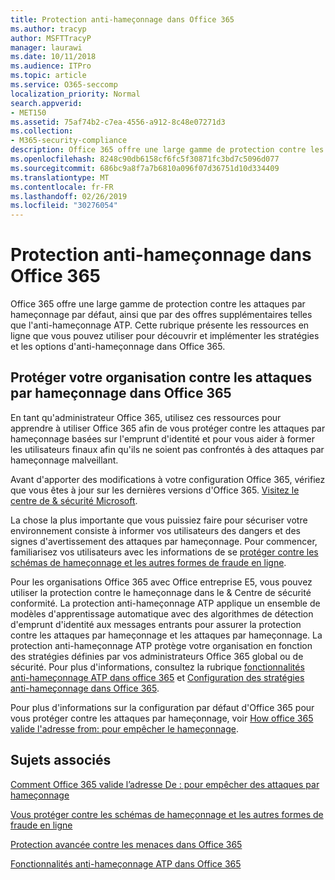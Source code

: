 ```yaml
---
title: Protection anti-hameçonnage dans Office 365
ms.author: tracyp
author: MSFTTracyP
manager: laurawi
ms.date: 10/11/2018
ms.audience: ITPro
ms.topic: article
ms.service: O365-seccomp
localization_priority: Normal
search.appverid:
- MET150
ms.assetid: 75af74b2-c7ea-4556-a912-8c48e07271d3
ms.collection:
- M365-security-compliance
description: Office 365 offre une large gamme de protection contre les attaques par hameçonnage par défaut, ainsi que par des offres supplémentaires telles que l'anti-hameçonnage ATP. Cette rubrique présente les ressources en ligne que vous pouvez utiliser pour découvrir et implémenter les stratégies et les options d'anti-hameçonnage dans Office 365.
ms.openlocfilehash: 8248c90db6158cf6fc5f30871fc3bd7c5096d077
ms.sourcegitcommit: 686bc9a8f7a7b6810a096f07d36751d10d334409
ms.translationtype: MT
ms.contentlocale: fr-FR
ms.lasthandoff: 02/26/2019
ms.locfileid: "30276054"
---
```

# <a name="anti-phishing-protection-in-office-365"></a>Protection anti-hameçonnage dans Office 365

Office 365 offre une large gamme de protection contre les attaques par hameçonnage par défaut, ainsi que par des offres supplémentaires telles que l'anti-hameçonnage ATP. Cette rubrique présente les ressources en ligne que vous pouvez utiliser pour découvrir et implémenter les stratégies et les options d'anti-hameçonnage dans Office 365.
  
## <a name="protect-your-organization-against-phishing-attacks-in-office-365"></a>Protéger votre organisation contre les attaques par hameçonnage dans Office 365

En tant qu'administrateur Office 365, utilisez ces ressources pour apprendre à utiliser Office 365 afin de vous protéger contre les attaques par hameçonnage basées sur l'emprunt d'identité et pour vous aider à former les utilisateurs finaux afin qu'ils ne soient pas confrontés à des attaques par hameçonnage malveillant.
  
Avant d'apporter des modifications à votre configuration Office 365, vérifiez que vous êtes à jour sur les dernières versions d'Office 365. [Visitez le centre de &amp; sécurité Microsoft](https://www.microsoft.com/security/default.aspx).
  
La chose la plus importante que vous puissiez faire pour sécuriser votre environnement consiste à informer vos utilisateurs des dangers et des signes d'avertissement des attaques par hameçonnage. Pour commencer, familiarisez vos utilisateurs avec les informations de se [protéger contre les schémas de hameçonnage et les autres formes de fraude en ligne](https://support.office.com/article/f84750b4-2f2c-46c3-89f6-e65f7f8c3546).
  
Pour les organisations Office 365 avec Office entreprise E5, vous pouvez utiliser la protection contre le hameçonnage dans le &amp; Centre de sécurité conformité. La protection anti-hameçonnage ATP applique un ensemble de modèles d'apprentissage automatique avec des algorithmes de détection d'emprunt d'identité aux messages entrants pour assurer la protection contre les attaques par hameçonnage et les attaques par hameçonnage. La protection anti-hameçonnage ATP protège votre organisation en fonction des stratégies définies par vos administrateurs Office 365 global ou de sécurité. Pour plus d'informations, consultez la rubrique [fonctionnalités anti-hameçonnage ATP dans office 365](atp-anti-phishing.md) et [Configuration des stratégies anti-hameçonnage dans Office 365](set-up-anti-phishing-policies.md).
  
Pour plus d'informations sur la configuration par défaut d'Office 365 pour vous protéger contre les attaques par hameçonnage, voir [How office 365 valide l'adresse from: pour empêcher le hameçonnage](how-office-365-validates-the-from-address.md).
  
## <a name="related-topics"></a>Sujets associés

[Comment Office 365 valide l’adresse De : pour empêcher des attaques par hameçonnage](how-office-365-validates-the-from-address.md)
  
[Vous protéger contre les schémas de hameçonnage et les autres formes de fraude en ligne](https://support.office.com/article/f84750b4-2f2c-46c3-89f6-e65f7f8c3546)
  
[Protection avancée contre les menaces dans Office 365](office-365-atp.md)
  
[Fonctionnalités anti-hameçonnage ATP dans Office 365](atp-anti-phishing.md)
  

